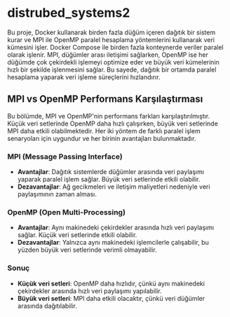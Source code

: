 # distrubed_systems2
Bu proje, Docker kullanarak birden fazla düğüm içeren dağıtık bir sistem kurar ve MPI ile OpenMP paralel hesaplama yöntemlerini kullanarak veri kümesini işler.
Docker Compose ile birden fazla konteynerde veriler paralel olarak işlenir.
MPI, düğümler arası iletişimi sağlarken,
OpenMP ise her düğümde çok çekirdekli işlemeyi optimize eder ve büyük veri kümelerinin hızlı bir şekilde işlenmesini sağlar.
Bu sayede, dağıtık bir ortamda paralel hesaplama yaparak veri işleme süreçlerini hızlandırır.
## MPI vs OpenMP Performans Karşılaştırması

Bu bölümde, MPI ve OpenMP'nin performans farkları karşılaştırılmıştır. Küçük veri setlerinde OpenMP daha hızlı çalışırken, büyük veri setlerinde MPI daha etkili olabilmektedir. Her iki yöntem de farklı paralel işlem senaryoları için uygundur ve her birinin avantajları bulunmaktadır.

### MPI (Message Passing Interface)
- **Avantajlar**: Dağıtık sistemlerde düğümler arasında veri paylaşımı yaparak paralel işlem sağlar. Büyük veri setlerinde etkili olabilir.
- **Dezavantajlar**: Ağ gecikmeleri ve iletişim maliyetleri nedeniyle veri paylaşımının zaman alması.

### OpenMP (Open Multi-Processing)
- **Avantajlar**: Aynı makinedeki çekirdekler arasında hızlı veri paylaşımı sağlar. Küçük veri setlerinde etkili olabilir.
- **Dezavantajlar**: Yalnızca aynı makinedeki işlemcilerle çalışabilir, bu yüzden büyük veri setlerinde verimli olmayabilir.

### Sonuç
- **Küçük veri setleri**: OpenMP daha hızlıdır, çünkü aynı makinedeki çekirdekler arasında hızlı veri paylaşımı yapılabilir.
- **Büyük veri setleri**: MPI daha etkili olacaktır, çünkü veri düğümler arasında dağıtılabilir.
